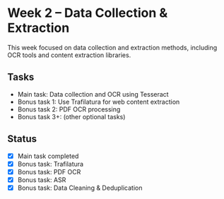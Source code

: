 # Week 2 – Data Collection & Extraction

This week focused on data collection and extraction methods, including OCR tools and content extraction libraries.

## Tasks

- Main task: Data collection and OCR using Tesseract
- Bonus task 1: Use Trafilatura for web content extraction
- Bonus task 2: PDF OCR processing
- Bonus task 3+: (other optional tasks)

## Status

- [x] Main task completed
- [x] Bonus task: Trafilatura
- [x] Bonus task: PDF OCR
- [x] Bonus task: ASR
- [x] Bonus task: Data Cleaning & Deduplication
